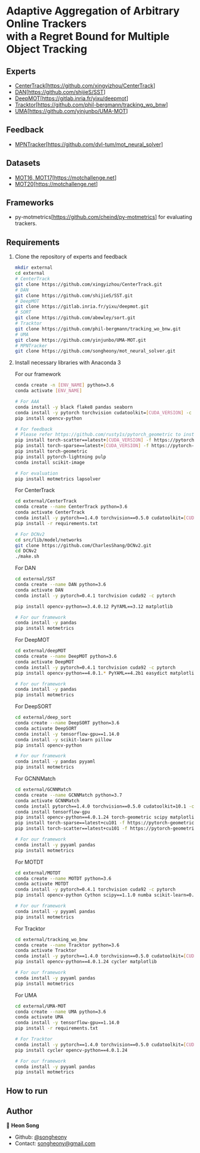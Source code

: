 # Adaptive Aggregation of Arbitrary Online Trackers <br/> with a Regret Bound for Multiple Object Tracking

## Experts

* [CenterTrack](https://arxiv.org/abs/2004.01177)[<https://github.com/xingyizhou/CenterTrack>]
* [DAN](https://arxiv.org/abs/1810.11780)[<https://github.com/shijieS/SST>]
* [DeepMOT](https://arxiv.org/abs/1906.06618)[<https://gitlab.inria.fr/yixu/deepmot>]
* [Tracktor](https://arxiv.org/abs/1903.05625)[<https://github.com/phil-bergmann/tracking_wo_bnw>]
* [UMA](https://arxiv.org/abs/2003.11291)[<https://github.com/yinjunbo/UMA-MOT>]

## Feedback

* [MPNTracker](https://arxiv.org/abs/1912.07515)[https://github.com/dvl-tum/mot_neural_solver]

## Datasets

* [MOT16, MOT17](https://arxiv.org/abs/1603.00831)[<https://motchallenge.net>]
* [MOT20](https://arxiv.org/abs/2003.09003)[<https://motchallenge.net>]

## Frameworks

* py-motmetrics[<https://github.com/cheind/py-motmetrics>] for evaluating trackers.

## Requirements

1. Clone the repository of experts and feedback

    ```sh
    mkdir external
    cd external
    # CenterTrack
    git clone https://github.com/xingyizhou/CenterTrack.git
    # DAN
    git clone https://github.com/shijieS/SST.git
    # DeepMOT
    git clone https://gitlab.inria.fr/yixu/deepmot.git
    # SORT
    git clone https://github.com/abewley/sort.git
    # Tracktor
    git clone https://github.com/phil-bergmann/tracking_wo_bnw.git
    # UMA
    git clone https://github.com/yinjunbo/UMA-MOT.git
    # MPNTracker
    git clone https://github.com/songheony/mot_neural_solver.git
    ```

2. Install necessary libraries with Anaconda 3

    For our framework

    ```sh
    conda create -n [ENV_NAME] python=3.6
    conda activate [ENV_NAME]

    # For AAA
    conda install -y black flake8 pandas seaborn
    conda install -y pytorch torchvision cudatoolkit=[CUDA_VERSION] -c pytorch
    pip install opencv-python

    # For feedback
    # Please refer https://github.com/rusty1s/pytorch_geometric to install torch-scatter, torch-sparse, torch-geometric.
    pip install torch-scatter==latest+[CUDA_VERSION] -f https://pytorch-geometric.com/whl/torch-[TORCH_VERSION].html
    pip install torch-sparse==latest+[CUDA_VERSION] -f https://pytorch-geometric.com/whl/torch-[TORCH_VERSION].html
    pip install torch-geometric
    pip install pytorch-lightning pulp
    conda install scikit-image

    # For evaluation
    pip install motmetrics lapsolver
    ```

    For CenterTrack

    ```sh
    cd external/CenterTrack
    conda create --name CenterTrack python=3.6
    conda activate CenterTrack
    conda install -y pytorch==1.4.0 torchvision==0.5.0 cudatoolkit=[CUDA_VERSION] -c pytorch
    pip install -r requirements.txt

    # For DCNv2
    cd src/lib/model/networks
    git clone https://github.com/CharlesShang/DCNv2.git
    cd DCNv2
    ./make.sh
    ```

    For DAN

    ```sh
    cd external/SST
    conda create --name DAN python=3.6
    conda activate DAN
    conda install -y pytorch=0.4.1 torchvision cuda92 -c pytorch

    pip install opencv-python==3.4.0.12 PyYAML==3.12 matplotlib

    # For our framework
    conda install -y pandas
    pip install motmetrics
    ```

    For DeepMOT

    ```sh
    cd external/deepMOT
    conda create --name DeepMOT python=3.6
    conda activate DeepMOT
    conda install -y pytorch=0.4.1 torchvision cuda92 -c pytorch
    pip install opencv-python==4.0.1.* PyYAML==4.2b1 easydict matplotlib

    # For our framework
    conda install -y pandas
    pip install motmetrics
    ```

    For DeepSORT

    ```sh
    cd external/deep_sort
    conda create --name DeepSORT python=3.6
    conda activate DeepSORT
    conda install -y tensorflow-gpu==1.14.0
    conda install -y scikit-learn pillow
    pip install opencv-python

    # For our framework
    conda install -y pandas pyyaml
    pip install motmetrics
    ```

    For GCNNMatch

    ```sh
    cd external/GCNNMatch
    conda create --name GCNNMatch python=3.7
    conda activate GCNNMatch
    conda install pytorch==1.4.0 torchvision==0.5.0 cudatoolkit=10.1 -c pytorch
    conda install tensorflow-gpu
    pip install opencv-python==4.0.1.24 torch-geometric scipy matplotlib Pillow
    pip install torch-sparse==latest+cu101 -f https://pytorch-geometric.com/whl/torch-1.4.0.html
    pip install torch-scatter==latest+cu101 -f https://pytorch-geometric.com/whl/torch-1.4.0.html

    # For our framework
    conda install -y pyyaml pandas
    pip install motmetrics
    ```

    For MOTDT

    ```sh
    cd external/MOTDT
    conda create --name MOTDT python=3.6
    conda activate MOTDT
    conda install -y pytorch=0.4.1 torchvision cuda92 -c pytorch
    pip install opencv-python Cython scipy==1.1.0 numba scikit-learn=0.22.2 h5py

    # For our framework
    conda install -y pyyaml pandas
    pip install motmetrics
    ```

    For Tracktor

    ```sh
    cd external/tracking_wo_bnw
    conda create --name Tracktor python=3.6
    conda activate Tracktor
    conda install -y pytorch==1.4.0 torchvision==0.5.0 cudatoolkit=[CUDA_VERSION] -c pytorch
    pip install opencv-python==4.0.1.24 cycler matplotlib

    # For our framework
    conda install -y pyyaml pandas
    pip install motmetrics
    ```

    For UMA

    ```sh
    cd external/UMA-MOT
    conda create --name UMA python=3.6
    conda activate UMA
    conda install -y tensorflow-gpu==1.14.0
    pip install -r requirements.txt

    # For Tracktor
    conda install -y pytorch==1.4.0 torchvision==0.5.0 cudatoolkit=[CUDA_VERSION] -c pytorch
    pip install cycler opencv-python==4.0.1.24

    # For our framework
    conda install -y pyyaml pandas
    pip install motmetrics
    ```

## How to run

## Author

👤 **Heon Song**

* Github: [@songheony](https://github.com/songheony)
* Contact: songheony@gmail.com

